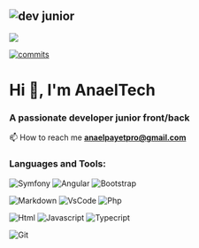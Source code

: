 ![dev junior](https://github.com/AnaelTech/AnaelTech/assets/142304772/c1855f04-0104-4e5e-8389-3592bb12fe7e)
---
[![](https://visitcount.itsvg.in/api?id=AnaelTech&label=Profile%20Views&color=12&icon=5&pretty=true)](https://visitcount.itsvg.in)

[![commits](https://badgen.net/github/commits/AnaelTech/AnaelTech/main)](https://github.com/AnaelTech/AnaelTech/commits/main?icon=github&color=green)

# Hi 👋, I'm AnaelTech 
### A passionate developer junior front/back
📫 How to reach me  **anaelpayetpro@gmail.com**

### Languages and Tools:

![Symfony](https://img.shields.io/badge/Symfony-000000?style=for-the-badge&logo=Symfony&logoColor=white)
![Angular](https://img.shields.io/badge/Angular-DD0031?style=for-the-badge&logo=angular&logoColor=white)
![Bootstrap](https://img.shields.io/badge/Bootstrap-563D7C?style=for-the-badge&logo=bootstrap&logoColor=white)
 
![Markdown](https://img.shields.io/badge/Markdown-000000?style=for-the-badge&logo=markdown&logoColor=white)
![VsCode](https://img.shields.io/badge/VSCode-0078D4?style=for-the-badge&logo=visual%20studio%20code&logoColor=white)
![Php](https://img.shields.io/badge/PHP-777BB4?style=for-the-badge&logo=php&logoColor=white)  
 
![Html](https://img.shields.io/badge/HTML5-E34F26?style=for-the-badge&logo=html5&logoColor=white)
![Javascript](https://img.shields.io/badge/JavaScript-323330?style=for-the-badge&logo=javascript&logoColor=F7DF1E)
![Typecript](https://img.shields.io/badge/TypeScript-007ACC?style=for-the-badge&logo=typescript&logoColor=white)
 
![Git](https://img.shields.io/badge/GIT-E44C30?style=for-the-badge&logo=git&logoColor=white)

